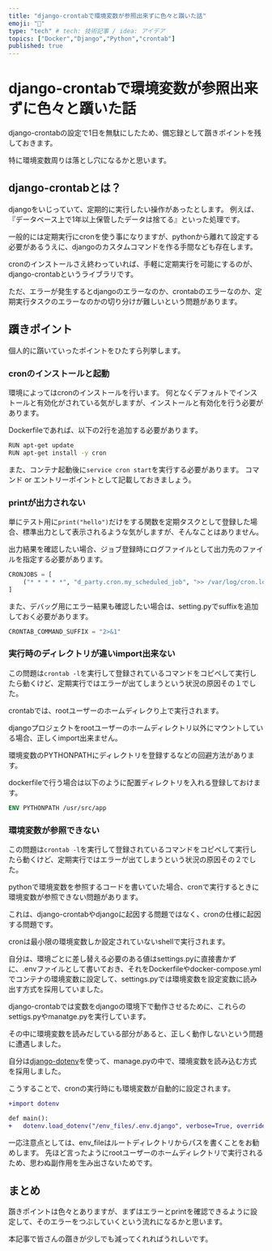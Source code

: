 ```yaml
---
title: "django-crontabで環境変数が参照出来ずに色々と躓いた話"
emoji: "🍣"
type: "tech" # tech: 技術記事 / idea: アイデア
topics: ["Docker","Django","Python","crontab"]
published: true
---
```


# django-crontabで環境変数が参照出来ずに色々と躓いた話

django-crontabの設定で1日を無駄にしたため、備忘録として躓きポイントを残しておきます。

特に環境変数周りは落とし穴になるかと思います。

## django-crontabとは？

djangoをいじっていて、定期的に実行したい操作があったとします。
例えば、『データベース上で1年以上保管したデータは捨てる』といった処理です。

一般的には定期実行にcronを使う事になりますが、pythonから離れて設定する必要があるうえに、djangoのカスタムコマンドを作る手間なども存在します。

cronのインストールさえ終わっていれば、手軽に定期実行を可能にするのが、django-crontabというライブラリです。

ただ、エラーが発生するとdjangoのエラーなのか、crontabのエラーなのか、定期実行タスクのエラーなのかの切り分けが難しいという問題があります。

## 躓きポイント

個人的に躓いていったポイントをひたすら列挙します。

### cronのインストールと起動

環境によってはcronのインストールを行います。
何となくデフォルトでインストールと有効化がされている気がしますが、インストールと有効化を行う必要があります。

Dockerfileであれば、以下の2行を追加する必要があります。

```bash
RUN apt-get update
RUN apt-get install -y cron
```

また、コンテナ起動後に`service cron start`を実行する必要があります。
コマンド or エントリーポイントとして記載しておきましょう。

### printが出力されない

単にテスト用に`print("hello")`だけをする関数を定期タスクとして登録した場合、標準出力として表示されるような気がしますが、そんなことはありません。

出力結果を確認したい場合、ジョブ登録時にログファイルとして出力先のファイルを指定する必要があります。

```python
CRONJOBS = [
    ("* * * * *", "d_party.cron.my_scheduled_job", ">> /var/log/cron.log"),
]
```

また、デバッグ用にエラー結果も確認したい場合は、setting.pyでsuffixを追加しておく必要があります。

```python
CRONTAB_COMMAND_SUFFIX = "2>&1"
```

### 実行時のディレクトリが違いimport出来ない

この問題は`crontab -l`を実行して登録されているコマンドをコピペして実行したら動くけど、定期実行ではエラーが出てしまうという状況の原因その１でした。

crontabでは、rootユーザーのホームディレクり上で実行されます。

djangoプロジェクトをrootユーザーのホームディレクトリ以外にマウントしている場合、正しくimport出来ません。

環境変数のPYTHONPATHにディレクトリを登録するなどの回避方法があります。

dockerfileで行う場合は以下のように配置ディレクトリを入れる登録しておけます。

```dockerfile
ENV PYTHONPATH /usr/src/app
```

### 環境変数が参照できない

この問題は`crontab -l`を実行して登録されているコマンドをコピペして実行したら動くけど、定期実行ではエラーが出てしまうという状況の原因その２でした。

pythonで環境変数を参照するコードを書いていた場合、cronで実行するときに環境変数が参照できない問題があります。

これは、django-crontabやdjangoに起因する問題ではなく、cronの仕様に起因する問題です。

cronは最小限の環境変数しか設定されていないshellで実行されます。

自分は、環境ごとに差し替える必要のある値はsettings.pyに直接書かずに、.envファイルとして書いておき、それをDockerfileやdocker-compose.ymlでコンテナの環境変数に設定して、settings.pyでは環境変数を設定変数に読み出す方式を採用していました。

django-crontabでは変数をdjangoの環境下で動作させるために、これらのsettigs.pyやmanatge.pyを実行しています。

その中に環境変数を読みだしている部分があると、正しく動作しないという問題に遭遇しました。

自分は[django-dotenv](https://github.com/jpadilla/django-dotenv)を使って、manage.pyの中で、環境変数を読み込む方式を採用しました。

こうすることで、cronの実行時にも環境変数が自動的に設定されます。

```diff python
+import dotenv

def main():
+   dotenv.load_dotenv("/env_files/.env.django", verbose=True, override=True)

```

一応注意点としては、env_fileはルートディレクトリからパスを書くことをお勧めします。
先ほど言ったようにrootユーザーのホームディレクトリで実行されるため、思わぬ副作用を生み出さないためです。

## まとめ

躓きポイントは色々とありますが、まずはエラーとprintを確認できるように設定して、そのエラーをつぶしていくという流れになるかと思います。

本記事で皆さんの躓きが少しでも減ってくれればうれしいです。
